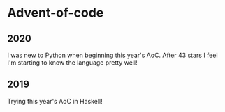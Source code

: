 # Advent-of-code

## 2020

I was new to Python when beginning this year's AoC. After 43 stars I feel I'm starting to know the language pretty well!

## 2019

Trying this year's AoC in Haskell!
